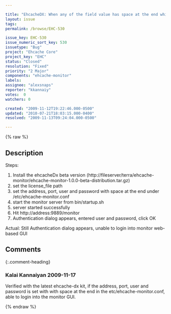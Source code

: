 ```yaml
---

title: "EhcacheDX: When any of the field value has space at the end while setting the address, port, user and password, Unable to login into monitor web-based GUI"
layout: issue
tags: 
permalink: /browse/EHC-530

issue_key: EHC-530
issue_numeric_sort_key: 530
issuetype: "Bug"
project: "Ehcache Core"
project_key: "EHC"
status: "Closed"
resolution: "Fixed"
priority: "2 Major"
components: "ehcache-monitor"
labels: 
assignee: "alexsnaps"
reporter: "kkannaiy"
votes:  0
watchers: 0

created: "2009-11-12T19:22:46.000-0500"
updated: "2010-07-21T18:03:15.000-0400"
resolved: "2009-11-13T09:24:04.000-0500"

---
```




{% raw %}



## Description

<div markdown="1" class="description">

Steps:

1. Install the ehcacheDx beta version (http://fileserver/terra/ehcache-monitor/ehcache-monitor-1.0.0-beta-distribution.tar.gz)
2. set the license\_file path
3. set the address, port, user and password with space at the end under /etc/ehcache-monitor.conf
4. start the monitor server from bin/startup.sh
5. server started successfully
6. Hit http://address:9889/monitor
7. Authentication dialog appears, entered user and password, click OK

Actual: Still Authentication dialog appears, unable to login into monitor web-based GUI 




</div>

## Comments


{:.comment-heading}
### **Kalai Kannaiyan** <span class="date">2009-11-17</span>

<div markdown="1" class="comment">

Verified with the latest ehcache-dx kit, if the address, port, user and password is set with with space at the end in the etc/ehcache-monitor.conf, able to login into the monitor GUI.

</div>



{% endraw %}
